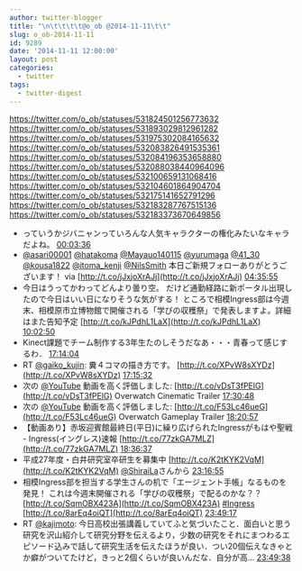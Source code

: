 ```yaml
---
author: twitter-blogger
title: "\n\t\t\t\t@o_ob @2014-11-11\t\t"
slug: o_ob-2014-11-11
id: 9289
date: '2014-11-11 12:00:00'
layout: post
categories:
  - twitter
tags:
  - twitter-digest
---
```


https://twitter.com/o_ob/statuses/531824501256773632 https://twitter.com/o_ob/statuses/531893029812961282 https://twitter.com/o_ob/statuses/531975302084165632 https://twitter.com/o_ob/statuses/532083826491535361 https://twitter.com/o_ob/statuses/532084196353658880 https://twitter.com/o_ob/statuses/532088038440964096 https://twitter.com/o_ob/statuses/532100659131068416 https://twitter.com/o_ob/statuses/532104601864904704 https://twitter.com/o_ob/statuses/532175141652791296 https://twitter.com/o_ob/statuses/532183287767515136 https://twitter.com/o_ob/statuses/532183373670649856  

*   っていうかジバニャンっていろんな人気キャラクターの権化みたいなキャラだよね。 [00:03:36](https://twitter.com/o_ob/statuses/531824501256773632)
*   [@asari00001](https://twitter.com/asari00001) [@hatakoma](https://twitter.com/hatakoma) [@Mayauo140115](https://twitter.com/Mayauo140115) [@yurumaga](https://twitter.com/yurumaga) [@41_30](https://twitter.com/41_30) [@kousa1822](https://twitter.com/kousa1822) [@itoma_kenji](https://twitter.com/itoma_kenji) [@NilsSmith](https://twitter.com/NilsSmith) 本日ご新規フォローありがとうございます！ via [http://t.co/jJxjoXrAJj](http://t.co/jJxjoXrAJj) [04:35:55](https://twitter.com/o_ob/statuses/531893029812961282)
*   今日はうってかわってどんより曇り空。 だけど通勤経路に新ポータル出現したので今日はいい日になりそうな気がする！ ところで相模Ingress部は今週末、相模原市立博物館で開催される「学びの収穫祭」で発表しますよ。詳細はまた告知予定 [http://t.co/kJPdhL1LaX](http://t.co/kJPdhL1LaX) [10:02:50](https://twitter.com/o_ob/statuses/531975302084165632)
*   Kinect課題でチーム制作する3年生たのしそうだなあ・・・青春って感じするわ． [17:14:04](https://twitter.com/o_ob/statuses/532083826491535361)
*   RT [@gaiko_kujin](https://twitter.com/gaiko_kujin): 糞４コマの描き方です。 [http://t.co/XPvW8sXYDz](http://t.co/XPvW8sXYDz) [17:15:32](https://twitter.com/o_ob/statuses/532084196353658880)
*   次の [@YouTube](https://twitter.com/YouTube) 動画を高く評価しました: [http://t.co/vDsT3fPElG](http://t.co/vDsT3fPElG) Overwatch Cinematic Trailer [17:30:48](https://twitter.com/o_ob/statuses/532088038440964096)
*   次の [@YouTube](https://twitter.com/YouTube) 動画を高く評価しました: [http://t.co/F53Lc46ueG](http://t.co/F53Lc46ueG) Overwatch Gameplay Trailer [18:20:57](https://twitter.com/o_ob/statuses/532100659131068416)
*   【動画あり】赤坂迎賓館最終日(平日)に繰り広げられたIngressがもはや聖戦 - Ingress(イングレス)速報 [http://t.co/77zkGA7MLZ](http://t.co/77zkGA7MLZ) [18:36:37](https://twitter.com/o_ob/statuses/532104601864904704)
*   平成27年度・白井研究室卒研生を募集中 [http://t.co/K2tKYK2VqM](http://t.co/K2tKYK2VqM) [@ShiraiLa](https://twitter.com/ShiraiLa)さんから [23:16:55](https://twitter.com/o_ob/statuses/532175141652791296)
*   相模Ingress部を担当する学生さんの机で「エージェント手帳」なるものを発見！ これは今週末開催される「学びの収穫祭」で配るのかな？？ [http://t.co/SqmOBX423A](http://t.co/SqmOBX423A) [#Ingress](https://twitter.com/search?q=%23Ingress&src=hash) [http://t.co/8arEq4oiQT](http://t.co/8arEq4oiQT) [23:49:17](https://twitter.com/o_ob/statuses/532183287767515136)
*   RT [@kajimoto](https://twitter.com/kajimoto): 今日高校出張講義していてふと気づいたこと．面白いと思う研究を沢山紹介して研究分野を伝えるより，少数の研究をそれにまつわるエピソード込みで話して研究生活を伝えたほうが良い．つい20個伝えなきゃとか癖がついてたけど，きっと2個くらいが良いんだな．自分が高… [23:49:38](https://twitter.com/o_ob/statuses/532183373670649856)